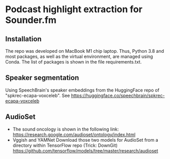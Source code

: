 # Podcast highlight extraction for Sounder.fm

## Installation
The repo was developed on MacBook M1 chip laptop. Thus, Python 3.8 and most packages, as well as the virtual 
environment, are managed using Conda. The list of packages is shown in the file requirements.txt.

## Speaker segmentation
Using SpeechBrain's speaker embeddings from the HuggingFace repo of "spkrec-ecapa-voxceleb".
See https://huggingface.co/speechbrain/spkrec-ecapa-voxceleb

## AudioSet 
- The sound oncology is shown in the following link:
https://research.google.com/audioset/ontology/index.html
- Vggish and YAMNet
Download those two models for AudioSet from a directory within TensorFlow repo (Trick: DownGit)
https://github.com/tensorflow/models/tree/master/research/audioset


